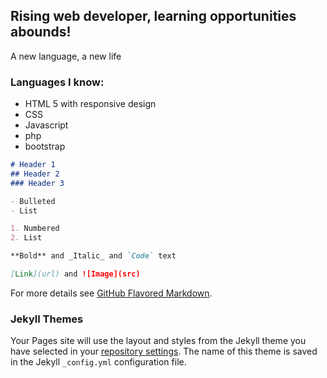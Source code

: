 ## Rising web developer, learning opportunities abounds!

A new language, a new life

### Languages I know:
- HTML 5 with responsive design
- CSS
- Javascript
- php
- bootstrap



```markdown
# Header 1
## Header 2
### Header 3

- Bulleted
- List

1. Numbered
2. List

**Bold** and _Italic_ and `Code` text

[Link](url) and ![Image](src)
```

For more details see [GitHub Flavored Markdown](https://guides.github.com/features/mastering-markdown/).

### Jekyll Themes

Your Pages site will use the layout and styles from the Jekyll theme you have selected in your [repository settings](https://github.com/ktetreault01/ktetreault/settings). The name of this theme is saved in the Jekyll `_config.yml` configuration file.
